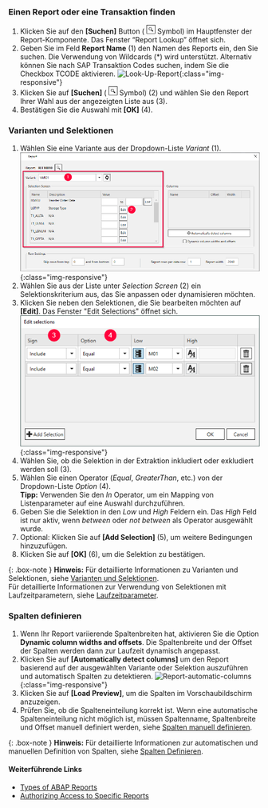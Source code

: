 ### Einen Report oder eine Transaktion finden
1. Klicken Sie auf den **[Suchen]** Button ( ![magnifying-glass](/img/content/icons/magnifying-glass.png) Symbol) im Hauptfenster der Report-Komponente. Das Fenster “Report Lookup” öffnet sich.
2. Geben Sie im Feld **Report Name** (1) den Namen des Reports ein, den Sie suchen. Die Verwendung von Wildcards (*) wird unterstützt. 
Alternativ können Sie nach SAP Transaktion Codes suchen, indem Sie die Checkbox TCODE aktivieren.
![Look-Up-Report](/img/content/Look-Up-Report.png){:class="img-responsive"}
3. Klicken Sie auf **[Suchen]** ( ![magnifying-glass](/img/content/icons/magnifying-glass.png) Symbol) (2) und wählen Sie den Report Ihrer Wahl aus der angezeigten Liste aus (3).
4. Bestätigen Sie die Auswahl mit **[OK]** (4).

### Varianten und Selektionen

1. Wählen Sie eine Variante aus der Dropdown-Liste *Variant* (1).
![Report-Variants-Section](/img/content/Report-Variants-Selection.png){:class="img-responsive"}
2. Wählen Sie aus der Liste unter *Selection Screen* (2) ein Selektionskriterium aus, das Sie anpassen oder dynamisieren möchten.
3. Klicken Sie neben den Selektionen, die Sie bearbeiten möchten auf **[Edit]**. Das Fenster "Edit Selections" öffnet sich.
![Report-Edit-Selections](/img/content/Report-Edit-Selections.png){:class="img-responsive"}
4. Wählen Sie, ob die Selektion in der Extraktion inkludiert oder exkludiert werden soll (3).
5. Wählen Sie einen Operator (*Equal*, *GreaterThan*, etc.) von der Dropdown-Liste *Option* (4).<br>
**Tipp:** Verwenden Sie den *In* Operator, um ein Mapping von Listenparameter auf eine Auswahl durchzuführen. 
6. Geben Sie die Selektion in den *Low* und *High* Feldern ein. Das *High* Feld ist nur aktiv, wenn *between* oder *not between* als Operator ausgewählt wurde.
7. Optional: Klicken Sie auf **[Add Selection]** (5), um weitere Bedingungen hinzuzufügen.
8. Klicken Sie auf **[OK]** (6), um die Selektion zu bestätigen.

{: .box-note }
**Hinweis:** Für detaillierte Informationen zu Varianten und Selektionen, siehe [Varianten und Selektionen](./report-variants-and-selections).<br>
Für detaillierte Informationen zur Verwendung von Selektionen mit Laufzeitparametern, siehe [Laufzeitparameter](./report-edit-runtime-parameters).

### Spalten definieren

1. Wenn Ihr Report variierende Spaltenbreiten hat, aktivieren Sie die Option **Dynamic column widths and offsets**.
Die Spaltenbreite und der Offset der Spalten werden dann zur Laufzeit dynamisch angepasst.
2. Klicken Sie auf **[Automatically detect columns]** um den Report basierend auf der ausgewählten Variante oder Selektion auszuführen und automatisch Spalten zu detektieren.
![Report-automatic-columns](/img/content/Report_new_automatic_columns.png){:class="img-responsive"}
3. Klicken Sie auf **[Load Preview]**, um die Spalten im Vorschaubildschirm anzuzeigen.
4. Prüfen Sie, ob die Spalteneinteilung korrekt ist. Wenn eine automatische Spalteneinteilung nicht möglich ist, müssen Spaltenname, Spaltenbreite und Offset manuell definiert werden, siehe [Spalten manuell definieren](./report-columns-define#spalten-manuell-definieren).

{: .box-note }
**Hinweis:** Für detaillierte Informationen zur automatischen und manuellen Definition von Spalten, siehe [Spalten Definieren](./report-columns-define).


#### Weiterführende Links
- [Types of ABAP Reports](https://wiki.scn.sap.com/wiki/display/ABAP/Types+of+Reports)
- [Authorizing Access to Specific Reports](https://kb.theobald-software.com/sap/authorizing-access-to-specific-reports)